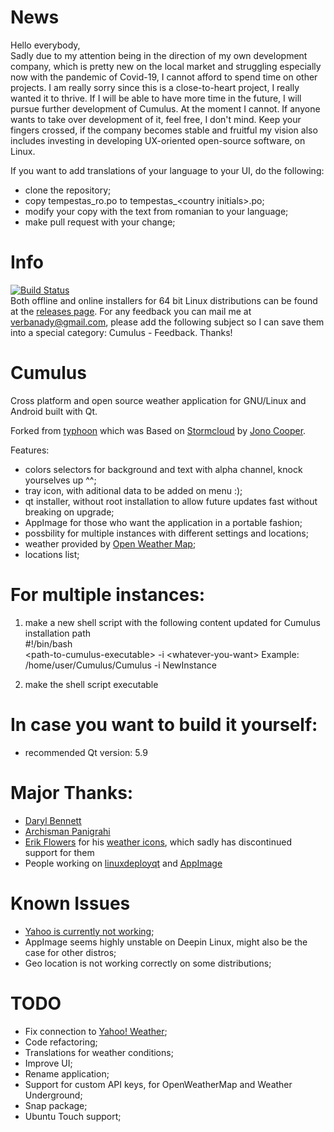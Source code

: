 # News
Hello everybody,  
Sadly due to my attention being in the direction of my own development company, which is pretty new on the local market and struggling especially now with the pandemic of Covid-19, I cannot afford to spend time on other projects.
I am really sorry since this is a close-to-heart project, I really wanted it to thrive.
If I will be able to have more time in the future, I will pursue further development of Cumulus. At the moment I cannot.
If anyone wants to take over development of it, feel free, I don't mind.
Keep your fingers crossed, if the company becomes stable and fruitful my vision also includes investing in developing UX-oriented open-source software, on Linux. 

If you want to add translations of your language to your UI, do the following:
- clone the repository;
- copy tempestas_ro.po to tempestas_\<country initials\>.po;
- modify your copy with the text from romanian to your language;
- make pull request with your change;

# Info  
[![Build Status](https://travis-ci.org/vadrian89/cumulus-qt.svg?branch=master)](https://travis-ci.org/vadrian89/cumulus-qt)   
Both offline and online installers for 64 bit Linux distributions can be found at the [releases page](https://github.com/vadrian89/cumulus-qt/releases).
For any feedback you can mail me at verbanady@gmail.com, please add the following subject so I can save them into a special category: Cumulus - Feedback.
Thanks!

# Cumulus
Cross platform and open source weather application for GNU/Linux and Android built with Qt.

Forked from [typhoon](https://github.com/apandada1/typhoon) which was
Based on [Stormcloud](https://github.com/consindo/stormcloud/) by [Jono Cooper](https://twitter.com/consindo).

Features:
- colors selectors for background and text with alpha channel, knock yourselves up ^^;
- tray icon, with aditional data to be added on menu :);
- qt installer, without root installation to allow future updates fast without breaking on upgrade;
- AppImage for those who want the application in a portable fashion;
- possbility for multiple instances with different settings and locations;
- weather provided by [Open Weather Map](http://openweathermap.org/);
- locations list;

# For multiple instances:

1. make a new shell script with the following content updated for Cumulus installation path  
#!/bin/bash  
\<path-to-cumulus-executable> -i \<whatever-you-want>
Example: /home/user/Cumulus/Cumulus -i NewInstance

2. make the shell script executable

# In case you want to build it yourself:

- recommended Qt version: 5.9  

# Major Thanks:
- [Daryl Bennett](https://github.com/kd8bny)
- [Archisman Panigrahi](https://github.com/apandada1)
- [Erik Flowers](https://github.com/erikflowers) for his [weather icons](https://github.com/erikflowers/weather-icons),
which sadly has discontinued support for them  
- People working on [linuxdeployqt](https://github.com/probonopd/linuxdeployqt) and [AppImage](https://github.com/AppImage)    

# Known Issues
- [Yahoo is currently not working](https://github.com/vadrian89/cumulus-qt/issues/40);
- AppImage seems highly unstable on Deepin Linux, might also be the case for other distros;
- Geo location is not working correctly on some distributions;

# TODO
- Fix connection to [Yahoo! Weather](http://weather.yahoo.com);
- Code refactoring;
- Translations for weather conditions;
- Improve UI;
- Rename application;
- Support for custom API keys, for OpenWeatherMap and Weather Underground;
- Snap package;
- Ubuntu Touch support;
